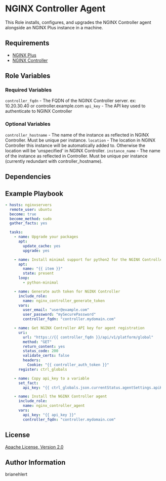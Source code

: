 NGINX Controller Agent
======================

This Role installs, configures, and upgrades the NGINX Controller agent alongside an NGINX Plus instance in a machine.

Requirements
------------

*   [NGINX Plus](https://www.nginx.com/products/nginx/)
*   [NGINX Controller](https://www.nginx.com/products/nginx-controller/)

Role Variables
--------------

### Required Variables


`controller_fqdn` - The FQDN of the NGINX Controller server. ex: 10.20.30.40 or controller.example.com
`api_key` - The API key used to authenticate to NGINX Controller

### Optional Variables

`controller_hostname` - The name of the instance as reflected in NGINX Controller. Must be unique per instance.
`location` - The location in NGINX Controller this instance will be automatically added to. Otherwise the location will be 'unspecified' in NGINX Controller.
`instance_name` - The name of the instance as reflected in Controller. Must be unique per instance (currently redundant with controller_hostname).

Dependencies
------------

Example Playbook
----------------

```yaml
- hosts: nginxservers
  remote_user: ubuntu
  become: true
  become_method: sudo
  gather_facts: yes

  tasks:
    - name: Upgrade your packages
      apt:
        update_cache: yes
        upgrade: yes

    - name: Install minimal support for python2 for the NGINX Controller agent install script
      apt:
        name: "{{ item }}"
        state: present
      loop:
        - python-minimal

    - name: Generate auth token for NGINX Controller
      include_role:
        name: nginx_controller_generate_token
      vars:
        user_email: "user@example.com"
        user_password: "mySecurePassword"
        controller_fqdn: "controller.mydomain.com"

    - name: Get NGINX Controller API key for agent registration
      uri:
        url: "https://{{ controller_fqdn }}/api/v1/platform/global"
        method: "GET"
        return_content: yes
        status_code: 200
        validate_certs: false
        headers:
          Cookie: "{{ controller_auth_token }}"
      register: ctrl_globals

    - name: Copy api_key to a variable
      set_fact:
        api_key: "{{ ctrl_globals.json.currentStatus.agentSettings.apiKey }}"

    - name: Install the NGINX Controller agent
      include_role:
        name: nginx_controller_agent
      vars:
        api_key: "{{ api_key }}"
        controller_fqdn: "controller.mydomain.com"
```

License
-------

[Apache License, Version 2.0](./LICENSE)

Author Information
------------------

brianehlert
